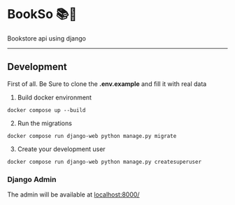 # BookSo 📚🌻

Bookstore api using django

---

## Development

First of all. Be Sure to clone the **.env.example** and fill it with real data

1. Build docker environment

```
docker compose up --build
```

2. Run the migrations

```
docker compose run django-web python manage.py migrate
```

3. Create your development user

```
docker compose run django-web python manage.py createsuperuser
```

### Django Admin

The admin will be available at [localhost:8000/](http://localhost:8000/admin)
